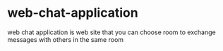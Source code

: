# web-chat-application
web chat application is web site that you can choose room to exchange messages with others in the same room 
